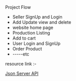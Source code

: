 Project Flow

* Seller SignUp and Login
* Add Update view and delete
* website home page
* Production Listing
* Add to cart
* User Login and SignUp
* Order Product
* -----etc

resource link :-

<a href="https://github.com/typicode/json-server">Json Server API</a>
